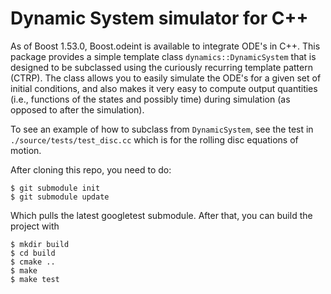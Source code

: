 Dynamic System simulator for C++
================================

As of Boost 1.53.0, Boost.odeint is available to integrate ODE's in C++. This
package provides a simple template class `dynamics::DynamicSystem` that is
designed to be subclassed using the curiously recurring template pattern
(CTRP). The class allows you to easily simulate the ODE's for a given set of
initial conditions, and also makes it very easy to compute output quantities
(i.e., functions of the states and possibly time) during simulation (as opposed
to after the simulation).

To see an example of how to subclass from `DynamicSystem`, see the test in
`./source/tests/test_disc.cc` which is for the rolling disc equations of
motion.

After cloning this repo, you need to do:

    $ git submodule init
    $ git submodule update

Which pulls the latest googletest submodule. After that, you can build the
project with

    $ mkdir build
    $ cd build
    $ cmake ..
    $ make
    $ make test

